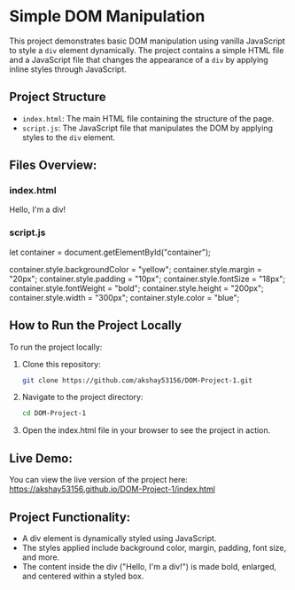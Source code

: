 # Simple DOM Manipulation

This project demonstrates basic DOM manipulation using vanilla JavaScript to style a `div` element dynamically. The project contains a simple HTML file and a JavaScript file that changes the appearance of a `div` by applying inline styles through JavaScript.

## Project Structure

- `index.html`: The main HTML file containing the structure of the page.
- `script.js`: The JavaScript file that manipulates the DOM by applying styles to the `div` element.

## Files Overview:

### index.html

<!DOCTYPE html>
<html lang="en">
<head>
    <meta charset="UTF-8">
    <meta name="viewport" content="width=device-width, initial-scale=1.0">
    <title>Simple DOM Manipulation</title>
</head>
<body>
    <div id="container">Hello, I'm a div!</div>
    <script src="./script.js"></script>
</body>
</html>

### script.js

let container = document.getElementById("container");

container.style.backgroundColor = "yellow";
container.style.margin = "20px";
container.style.padding = "10px";
container.style.fontSize = "18px";
container.style.fontWeight = "bold";
container.style.height = "200px";
container.style.width = "300px";
container.style.color = "blue";

## How to Run the Project Locally

To run the project locally:

1. Clone this repository:
   ```bash
   git clone https://github.com/akshay53156/DOM-Project-1.git
2. Navigate to the project directory:
   ```bash
   cd DOM-Project-1
3. Open the index.html file in your browser to see the project in action.

## Live Demo:
You can view the live version of the project here: https://akshay53156.github.io/DOM-Project-1/index.html

## Project Functionality:
- A div element is dynamically styled using JavaScript.
- The styles applied include background color, margin, padding, font size, and more.
- The content inside the div ("Hello, I'm a div!") is made bold, enlarged, and centered within a styled box.

